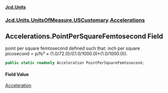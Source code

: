 #### [Jcd.Units](index 'index')
### [Jcd.Units.UnitsOfMeasure.USCustomary](Jcd.Units.UnitsOfMeasure.USCustomary 'Jcd.Units.UnitsOfMeasure.USCustomary').[Accelerations](Accelerations 'Jcd.Units.UnitsOfMeasure.USCustomary.Accelerations')

## Accelerations.PointPerSquareFemtosecond Field

point per square femtosecond defined such that: inch per square picosecond = p/fs² ×
(1.0/72.0)/((1.0/1000.0)*(1.0/1000.0)).

```csharp
public static readonly Acceleration PointPerSquareFemtosecond;
```

#### Field Value
[Acceleration](Acceleration 'Jcd.Units.UnitTypes.Acceleration')